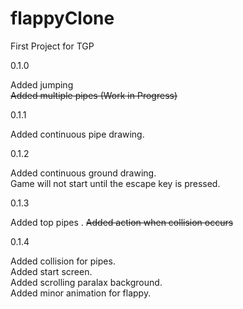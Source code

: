 # flappyClone
First Project for TGP

0.1.0

Added jumping  
~~Added multiple pipes (Work in Progress)~~  

0.1.1

Added continuous pipe drawing.

0.1.2

Added continuous ground drawing.  
Game will not start until the escape key is pressed.  

0.1.3

Added top pipes .
~~Added action when collision occurs~~  

0.1.4

Added collision for pipes.  
Added start screen.  
Added scrolling paralax background.  
Added minor animation for flappy.  

